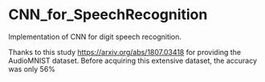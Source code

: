 # CNN_for_SpeechRecognition
Implementation of CNN for digit speech recognition. 

Thanks to this study https://arxiv.org/abs/1807.03418 for providing the AudioMNIST dataset. 
Before acquiring this extensive dataset, the accuracy was only 56%

